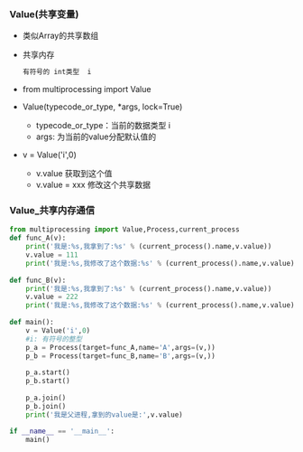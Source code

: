 ### Value(共享变量)
 
* 类似Array的共享数组
 
* 共享内存
 
  ``` python
  有符号的 int类型  i 
  ```
 
*  from multiprocessing import Value
 
  * Value(typecode_or_type, *args, lock=True)
    * typecode_or_type：当前的数据类型 i
    * args: 为当前的value分配默认值的
 
* v = Value('i',0)
 
  * v.value  获取到这个值
  * v.value = xxx  修改这个共享数据
 
### Value_共享内存通信
```python
from multiprocessing import Value,Process,current_process
def func_A(v):
    print('我是:%s,我拿到了:%s' % (current_process().name,v.value))
    v.value = 111
    print('我是:%s,我修改了这个数据:%s' % (current_process().name,v.value))
 
def func_B(v):
    print('我是:%s,我拿到了:%s' % (current_process().name,v.value))
    v.value = 222
    print('我是:%s,我修改了这个数据:%s' % (current_process().name,v.value))
 
def main():
    v = Value('i',0)
    #i: 有符号的整型
    p_a = Process(target=func_A,name='A',args=(v,))
    p_b = Process(target=func_B,name='B',args=(v,))
 
    p_a.start()
    p_b.start()
 
    p_a.join()
    p_b.join()
    print('我是父进程,拿到的value是:',v.value)
 
if __name__ == '__main__':
    main()

```